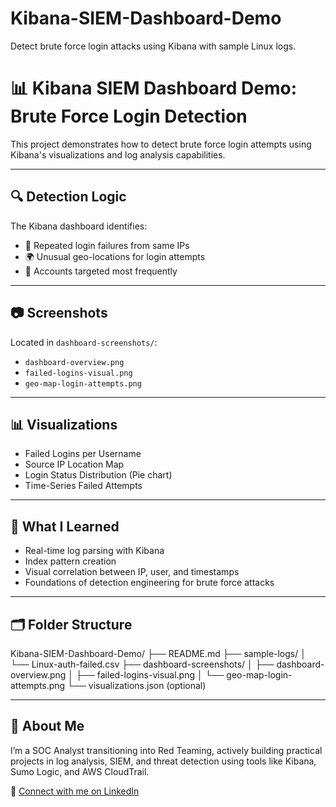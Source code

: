 # Kibana-SIEM-Dashboard-Demo
Detect brute force login attacks using Kibana with sample Linux logs.

# 📊 Kibana SIEM Dashboard Demo: Brute Force Login Detection

This project demonstrates how to detect brute force login attempts using Kibana's visualizations and log analysis capabilities.

---

## 🔍 Detection Logic

The Kibana dashboard identifies:

- 🔁 Repeated login failures from same IPs
- 🌍 Unusual geo-locations for login attempts
- 🔐 Accounts targeted most frequently

---

## 📷 Screenshots

Located in `dashboard-screenshots/`:

- `dashboard-overview.png`
- `failed-logins-visual.png`
- `geo-map-login-attempts.png`

---

## 📊 Visualizations

- Failed Logins per Username
- Source IP Location Map
- Login Status Distribution (Pie chart)
- Time-Series Failed Attempts

---

## 🧠 What I Learned

- Real-time log parsing with Kibana
- Index pattern creation
- Visual correlation between IP, user, and timestamps
- Foundations of detection engineering for brute force attacks

---

## 🗂 Folder Structure
Kibana-SIEM-Dashboard-Demo/
├── README.md
├── sample-logs/
│ └── Linux-auth-failed.csv
├── dashboard-screenshots/
│ ├── dashboard-overview.png
│ ├── failed-logins-visual.png
│ └── geo-map-login-attempts.png
└── visualizations.json (optional)


---

## 🙋 About Me

I’m a SOC Analyst transitioning into Red Teaming, actively building practical projects in log analysis, SIEM, and threat detection using tools like Kibana, Sumo Logic, and AWS CloudTrail.

📨 [Connect with me on LinkedIn]( www.linkedin.com/in/aditya-kumar-goswami)


